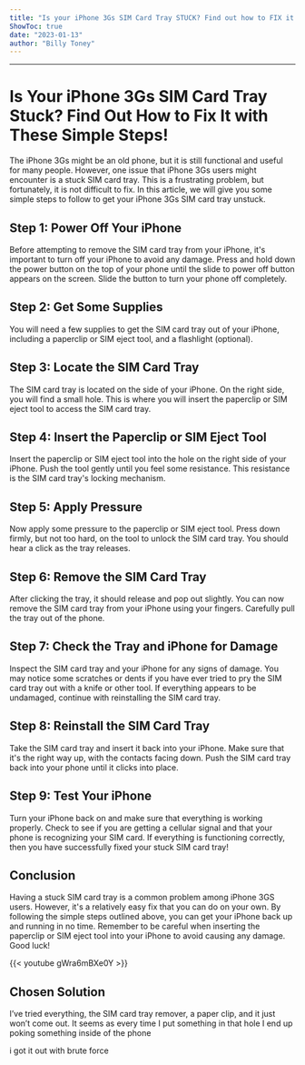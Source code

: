 ```yaml
---
title: "Is your iPhone 3Gs SIM Card Tray STUCK? Find out how to FIX it with these SIMPLE steps!"
ShowToc: true 
date: "2023-01-13"
author: "Billy Toney"
---
```

*****
# Is Your iPhone 3Gs SIM Card Tray Stuck? Find Out How to Fix It with These Simple Steps!

The iPhone 3Gs might be an old phone, but it is still functional and useful for many people. However, one issue that iPhone 3Gs users might encounter is a stuck SIM card tray. This is a frustrating problem, but fortunately, it is not difficult to fix. In this article, we will give you some simple steps to follow to get your iPhone 3Gs SIM card tray unstuck.

## Step 1: Power Off Your iPhone

Before attempting to remove the SIM card tray from your iPhone, it's important to turn off your iPhone to avoid any damage. Press and hold down the power button on the top of your phone until the slide to power off button appears on the screen. Slide the button to turn your phone off completely.

## Step 2: Get Some Supplies 

You will need a few supplies to get the SIM card tray out of your iPhone, including a paperclip or SIM eject tool, and a flashlight (optional).

## Step 3: Locate the SIM Card Tray

The SIM card tray is located on the side of your iPhone. On the right side, you will find a small hole. This is where you will insert the paperclip or SIM eject tool to access the SIM card tray.

## Step 4: Insert the Paperclip or SIM Eject Tool

Insert the paperclip or SIM eject tool into the hole on the right side of your iPhone. Push the tool gently until you feel some resistance. This resistance is the SIM card tray's locking mechanism.

## Step 5: Apply Pressure

Now apply some pressure to the paperclip or SIM eject tool. Press down firmly, but not too hard, on the tool to unlock the SIM card tray. You should hear a click as the tray releases.

## Step 6: Remove the SIM Card Tray

After clicking the tray, it should release and pop out slightly. You can now remove the SIM card tray from your iPhone using your fingers. Carefully pull the tray out of the phone.

## Step 7: Check the Tray and iPhone for Damage

Inspect the SIM card tray and your iPhone for any signs of damage. You may notice some scratches or dents if you have ever tried to pry the SIM card tray out with a knife or other tool. If everything appears to be undamaged, continue with reinstalling the SIM card tray.

## Step 8: Reinstall the SIM Card Tray

Take the SIM card tray and insert it back into your iPhone. Make sure that it's the right way up, with the contacts facing down. Push the SIM card tray back into your phone until it clicks into place.

## Step 9: Test Your iPhone

Turn your iPhone back on and make sure that everything is working properly. Check to see if you are getting a cellular signal and that your phone is recognizing your SIM card. If everything is functioning correctly, then you have successfully fixed your stuck SIM card tray!

## Conclusion

Having a stuck SIM card tray is a common problem among iPhone 3GS users. However, it's a relatively easy fix that you can do on your own. By following the simple steps outlined above, you can get your iPhone back up and running in no time. Remember to be careful when inserting the paperclip or SIM eject tool into your iPhone to avoid causing any damage. Good luck!

{{< youtube gWra6mBXe0Y >}} 



## Chosen Solution
 I’ve tried everything, the SIM card tray remover, a paper clip, and it just won’t come out. It seems as every time I put something in that hole I end up poking something inside of the phone

 i got it out with brute force




